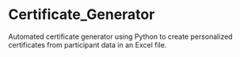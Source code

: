 # Certificate_Generator
Automated certificate generator using Python to create personalized certificates from participant data in an Excel file.
